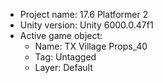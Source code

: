 <!-- UNITY CODE ASSIST INSTRUCTIONS START -->
- Project name: 17.6 Platformer 2
- Unity version: Unity 6000.0.47f1
- Active game object:
  - Name: TX Village Props_40
  - Tag: Untagged
  - Layer: Default
<!-- UNITY CODE ASSIST INSTRUCTIONS END -->